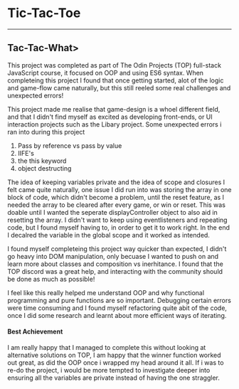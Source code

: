 # Tic-Tac-Toe

<hr> 

<h2> Tac-Tac-What> </h2>

<p> This project was completed as part of The Odin Projects (TOP) full-stack JavaScript course, it focused on OOP and using ES6 syntax. When completeing this project I found that once getting started, alot of the logic and game-flow came naturally, but this still reeled some real challenges and unexpected errors! </p>

<p> This project made me realise that game-design is a whoel different field, and that I didn't find myself as excited as developing front-ends, or UI interaction projects such as the Libary project. Some unexpected errors i ran into during this project </p> 

<ol> 
  <li>Pass by reference vs pass by value</li>
  <li>IIFE's</li>
  <li>the this keyword</li>
  <li>object destructing</li>
</ol>

<p> The idea of keeping variables private and the idea of scope and closures I felt came quite naturally, one issue I did run into was storing the array in one block of code, which didn't become a problem, until the reset feature, as I needed the array to be cleared after every game, or win or reset. This was doable until I wanted the seperate displayController object to also aid in resetting the array. I didn't want to keep using eventlisteners and repeating code, but I found myself having to, in order to get it to work right. In the end I decalred the variable in the global scope and it worked as intended. </p> 

<p> I found myself completeing this project way quicker than expected, I didn't go heavy into DOM manipulation, only becuase I wanted to push on and learn more about classes and composition vs inerhitance. I found that the TOP discord was a great help, and interacting with the community should be done as much as possible! </p> 

<p> I feel like this really helped me understand OOP and why functional programming and pure functions are so important. Debugging certain errors were time consuming and I found myself refactoring quite abit of the code, once I did some research and learnt about more efficient ways of iterating. </p>

<h4> Best Achievement </h4> 

<p> I am really happy that I managed to complete this without looking at alternative solutions on TOP, I am happy that the winner function worked out great, as did the OOP once i wrapped my head around it all. If i was to re-do the project, i would be more tempted to investigate deeper into ensuring all the variables are private instead of having the one straggler. </p>


